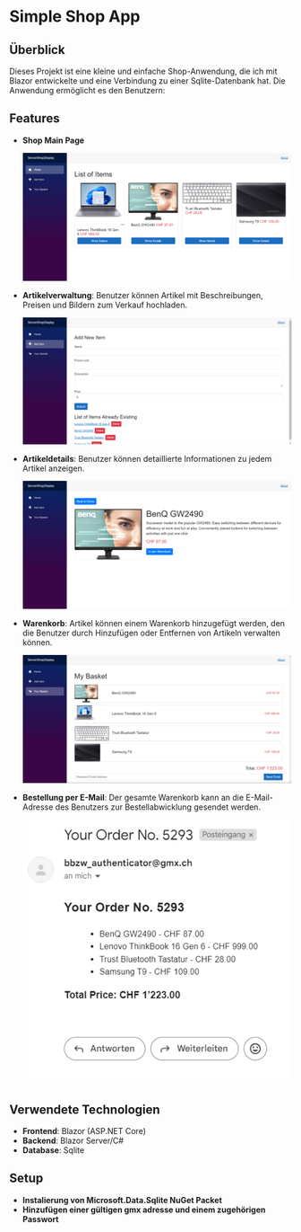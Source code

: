 # Simple Shop App

## Überblick

Dieses Projekt ist eine kleine und einfache Shop-Anwendung, die ich mit Blazor entwickelte und eine Verbindung zu einer Sqlite-Datenbank hat. Die Anwendung ermöglicht es den Benutzern:

## Features

- **Shop Main Page**
  
  ![Shop Main Page](https://github.com/FynnPiekarek/ShopDisplay/blob/main/Shop.png)

- **Artikelverwaltung**: Benutzer können Artikel mit Beschreibungen, Preisen und Bildern zum Verkauf hochladen.

  ![Add Item](https://github.com/FynnPiekarek/ShopDisplay/blob/main/AddItem.png)

- **Artikeldetails**: Benutzer können detaillierte Informationen zu jedem Artikel anzeigen.

  ![Item Details](https://github.com/FynnPiekarek/ShopDisplay/blob/main/Details.png)

- **Warenkorb**: Artikel können einem Warenkorb hinzugefügt werden, den die Benutzer durch Hinzufügen oder Entfernen von Artikeln verwalten können.

  ![Shopping Cart](https://github.com/FynnPiekarek/ShopDisplay/blob/main/Basket.png)

- **Bestellung per E-Mail**: Der gesamte Warenkorb kann an die E-Mail-Adresse des Benutzers zur Bestellabwicklung gesendet werden.

  ![Order Email](https://github.com/FynnPiekarek/ShopDisplay/blob/main/OrderEmail.png)

## Verwendete Technologien

- **Frontend**: Blazor (ASP.NET Core)
- **Backend**: Blazor Server/C#
- **Database**: Sqlite

## Setup

- **Instalierung von Microsoft.Data.Sqlite NuGet Packet**
- **Hinzufügen einer gültigen gmx adresse und einem zugehörigen Passwort**
